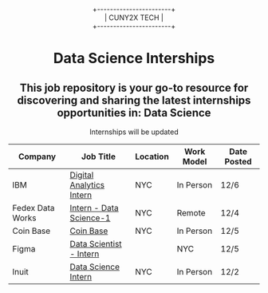 <div align="center">
  
+-----------------------+  
|      CUNY2X TECH       |  
+-----------------------+

</div>


<div style="text-align:center" >
<h1 style="text-align:center">Data Science Interships</h1>
<h2>This job repository is your go-to resource for discovering and sharing the latest internships opportunities in: Data Science
</h2>
<p>Internships will be updated</p>
</div>

| Company | Job Title | Location | Work Model | Date Posted |
| ----- | --------- |  --------- | ---- | ------- |
|IBM|[Digital Analytics Intern](https://careers.ibm.com/job/21012694/2025-intern-digital-analytics-intern-new-york-ny/?codes=SN_LinkedIn&Codes=SN_LinkedIn)|NYC|In Person|12/6|
|Fedex Data Works|[Intern - Data Science-1](https://careers.fedex.com/intern-data-science-1/job/P25-173909-2?utm_domicile=unspecified&utm_persona=unspecified&utm_trackedsource=srm_linkedin_jb&utm_subco=FDW&utm_persona=unspecified&utm_trackedsource=srm_linkedin_jb&utm_subco=FCC)|NYC|Remote|12/4|
|Coin Base|[Coin Base](https://www.coinbase.com/careers/positions/6266445?gh_jid=6266445&gh_src=20687b321us&source=LinkedIn)|NYC|In Person|12/5|
|Figma|[Data Scientist - Intern](https://job-boards.greenhouse.io/figma/jobs/5227937004?gh_jid=5227937004&gh_src=28109e334us&source=LinkedIn)||NYC|12/5|
|Inuit|[Data Science Intern](https://job-boards.greenhouse.io/figma/jobs/5227937004?gh_jid=5227937004&gh_src=28109e334us&source=LinkedIn)|NYC|In Person|12/2|


